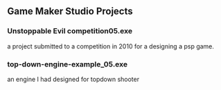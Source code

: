## Game Maker Studio Projects

### Unstoppable Evil competition05.exe 
a project submitted to a competition in 2010 for a designing a psp game.
### top-down-engine-example_05.exe 
an engine I had designed for topdown shooter 
